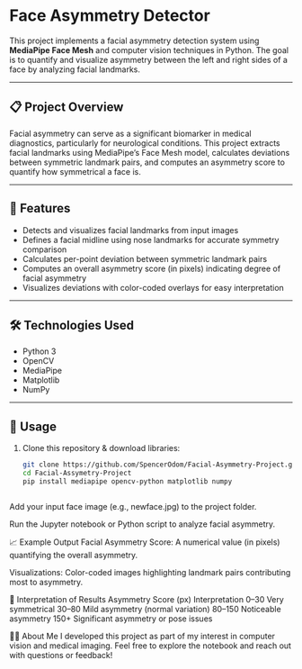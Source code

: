 # Face Asymmetry Detector

This project implements a facial asymmetry detection system using **MediaPipe Face Mesh** and computer vision techniques in Python. The goal is to quantify and visualize asymmetry between the left and right sides of a face by analyzing facial landmarks.

---

## 📋 Project Overview

Facial asymmetry can serve as a significant biomarker in medical diagnostics, particularly for neurological conditions. This project extracts facial landmarks using MediaPipe’s Face Mesh model, calculates deviations between symmetric landmark pairs, and computes an asymmetry score to quantify how symmetrical a face is.

---

## 🚀 Features

- Detects and visualizes facial landmarks from input images  
- Defines a facial midline using nose landmarks for accurate symmetry comparison  
- Calculates per-point deviation between symmetric landmark pairs  
- Computes an overall asymmetry score (in pixels) indicating degree of facial asymmetry  
- Visualizes deviations with color-coded overlays for easy interpretation  

---

## 🛠️ Technologies Used

- Python 3  
- OpenCV  
- MediaPipe  
- Matplotlib  
- NumPy  

---

## 📂 Usage

1. Clone this repository & download libraries:

   ```bash
   git clone https://github.com/SpencerOdom/Facial-Asymmetry-Project.git
   cd Facial-Assymetry-Project
   pip install mediapipe opencv-python matplotlib numpy



Add your input face image (e.g., newface.jpg) to the project folder.

Run the Jupyter notebook or Python script to analyze facial asymmetry.

📈 Example Output
Facial Asymmetry Score: A numerical value (in pixels) quantifying the overall asymmetry.

Visualizations: Color-coded images highlighting landmark pairs contributing most to asymmetry.

🎯 Interpretation of Results
Asymmetry Score (px)	Interpretation
0–30	Very symmetrical
30–80	Mild asymmetry (normal variation)
80–150	Noticeable asymmetry
150+	Significant asymmetry or pose issues

🙋‍♂️ About Me
I developed this project as part of my interest in computer vision and medical imaging. Feel free to explore the notebook and reach out with questions or feedback!
